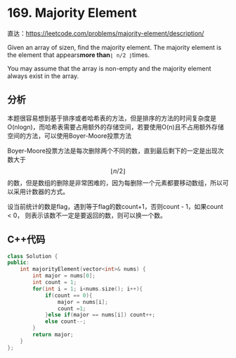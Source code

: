 # 169. Majority Element

直达：https://leetcode.com/problems/majority-element/description/

Given an array of sizen, find the majority element. The majority element is the element that appears**more than**`⌊ n/2 ⌋`times.

You may assume that the array is non-empty and the majority element always exist in the array.

## 分析

本题很容易想到基于排序或者哈希表的方法，但是排序的方法的时间复杂度是O\(nlogn\)，而哈希表需要占用额外的存储空间，若要使用O\(n\)且不占用额外存储空间的方法，可以使用Boyer-Moore投票方法

Boyer-Moore投票方法是每次删除两个不同的数，直到最后剩下的一定是出现次数大于$$⌊ n/2 ⌋$$的数，但是数组的删除是非常困难的，因为每删除一个元素都要移动数组，所以可以采用计数器的方式。

设当前统计的数是flag，遇到等于flag的数count+1，否则count - 1，如果count &lt; 0， 则表示该数不一定是要返回的数，则可以换一个数。

## C++代码

```cpp
class Solution {
public:
    int majorityElement(vector<int>& nums) {
        int major = nums[0];
        int count = 1;
        for(int i = 1; i<nums.size(); i++){
            if(count == 0){
                major = nums[i];
                count =1;
            }else if(major == nums[i]) count++;
            else count--;
        }
        return major;
    }
};
```





